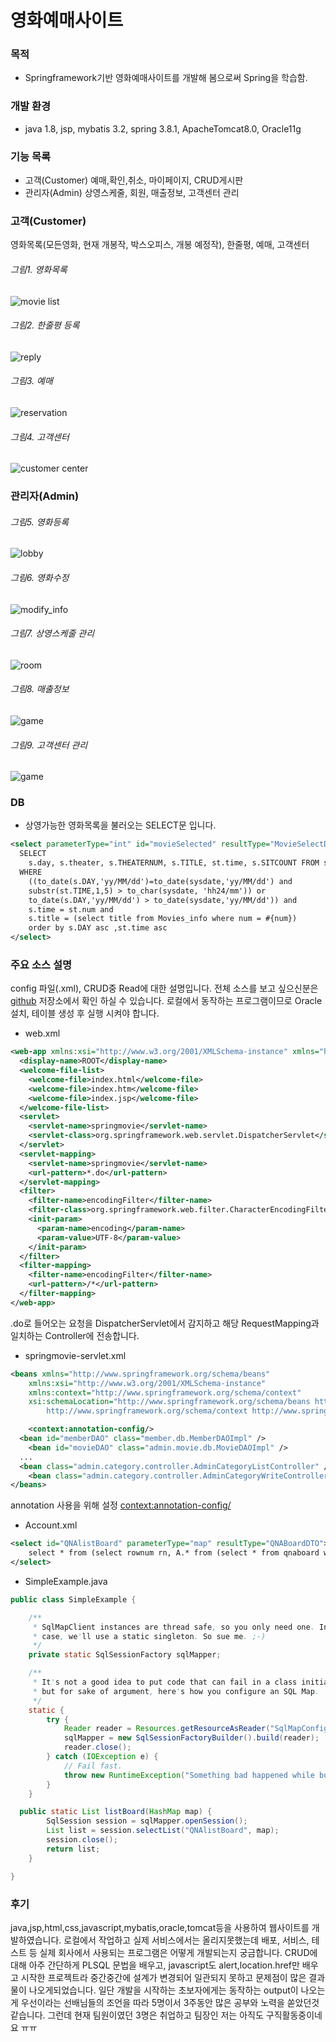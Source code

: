 영화예매사이트
============================

### 목적
* Springframework기반 영화예매사이트를 개발해 봄으로써 Spring을 학습함.

### 개발 환경
* java 1.8, jsp, mybatis 3.2, spring 3.8.1, ApacheTomcat8.0, Oracle11g

### 기능 목록
* 고객(Customer)
예매,확인,취소, 마이페이지, CRUD게시판
* 관리자(Admin)
상영스케줄, 회원, 매출정보, 고객센터 관리

### 고객(Customer)
영화목록(모든영화, 현재 개봉작, 박스오피스, 개봉 예정작), 한줄평, 예매, 고객센터

###### 그림1. 영화목록
![movie list](https://dl.dropbox.com/s/cuhb0ax6hcir7ry/movies_rank.png)

###### 그림2. 한줄평 등록
![reply](https://dl.dropbox.com/s/xm5mkffl2tcn5ow/movie_detail.png)

###### 그림3. 예매
![reservation](https://dl.dropbox.com/s/mrac540s9g6tffg/movie_seat.png)

###### 그림4. 고객센터
![customer center](https://dl.dropbox.com/s/mqk6hurt5r8tuj0/customer_center.png)

### 관리자(Admin)

###### 그림5. 영화등록
![lobby](https://dl.dropbox.com/s/8xhkgrf53chiyit/insert_movie.png)

###### 그림6. 영화수정
![modify_info](https://dl.dropbox.com/s/q2erjm7pc4hrouo/update_movie.png)

###### 그림7. 상영스케줄 관리
![room](https://dl.dropbox.com/s/sfp22jss5k1q7b4/schedule.png)

###### 그림8. 매출정보
![game](https://dl.dropbox.com/s/gdcyw7gn9ew23fp/sell_info.png)

###### 그림9. 고객센터 관리
![game](https://dl.dropbox.com/s/6fvzkxnosj2sc8y/customer_center_mng.png)

### DB
* 상영가능한 영화목록을 불러오는 SELECT문 입니다.
```xml
<select parameterType="int" id="movieSelected" resultType="MovieSelectDTO">
  SELECT
    s.day, s.theater, s.THEATERNUM, s.TITLE, st.time, s.SITCOUNT FROM schedule s, SCHEDULE_TIME st
  WHERE
    ((to_date(s.DAY,'yy/MM/dd')=to_date(sysdate,'yy/MM/dd') and
    substr(st.TIME,1,5) > to_char(sysdate, 'hh24/mm')) or
    to_date(s.DAY,'yy/MM/dd') > to_date(sysdate,'yy/MM/dd')) and
    s.time = st.num and
    s.title = (select title from Movies_info where num = #{num})
    order by s.DAY asc ,st.time asc
</select>
```

### 주요 소스 설명
config 파일(.xml), CRUD중 Read에 대한 설명입니다.
전체 소스를 보고 싶으신분은 [github](https://github.com/hhk2745/SpringProject_Movie-Ticketing-Site) 저장소에서 확인 하실 수 있습니다. 로컬에서 동작하는 프로그램이므로 Oracle 설치, 테이블 생성 후 실행 시켜야 합니다.

* web.xml
```xml
<web-app xmlns:xsi="http://www.w3.org/2001/XMLSchema-instance" xmlns="http://xmlns.jcp.org/xml/ns/javaee" xsi:schemaLocation="http://xmlns.jcp.org/xml/ns/javaee http://xmlns.jcp.org/xml/ns/javaee/web-app_3_1.xsd" id="WebApp_ID" version="3.1">
  <display-name>ROOT</display-name>
  <welcome-file-list>
    <welcome-file>index.html</welcome-file>
    <welcome-file>index.htm</welcome-file>
    <welcome-file>index.jsp</welcome-file>
  </welcome-file-list>
  <servlet>
    <servlet-name>springmovie</servlet-name>
    <servlet-class>org.springframework.web.servlet.DispatcherServlet</servlet-class>
  </servlet>
  <servlet-mapping>
    <servlet-name>springmovie</servlet-name>
    <url-pattern>*.do</url-pattern>
  </servlet-mapping>
  <filter>
    <filter-name>encodingFilter</filter-name>
    <filter-class>org.springframework.web.filter.CharacterEncodingFilter</filter-class>
    <init-param>
      <param-name>encoding</param-name>
      <param-value>UTF-8</param-value>
    </init-param>
  </filter>
  <filter-mapping>
    <filter-name>encodingFilter</filter-name>
    <url-pattern>/*</url-pattern>
  </filter-mapping>
</web-app>
```
.do로 들어오는 요청을 DispatcherServlet에서 감지하고 해당 RequestMapping과 일치하는 Controller에 전송합니다.

* springmovie-servlet.xml
```xml
<beans xmlns="http://www.springframework.org/schema/beans"
	xmlns:xsi="http://www.w3.org/2001/XMLSchema-instance"
	xmlns:context="http://www.springframework.org/schema/context"
	xsi:schemaLocation="http://www.springframework.org/schema/beans http://www.springframework.org/schema/beans/spring-beans.xsd
		http://www.springframework.org/schema/context http://www.springframework.org/schema/context/spring-context-3.1.xsd">

	<context:annotation-config/>
  <bean id="memberDAO" class="member.db.MemberDAOImpl" />
	<bean id="movieDAO" class="admin.movie.db.MovieDAOImpl" />
  ...
  <bean class="admin.category.controller.AdminCategoryListController" />
	<bean class="admin.category.controller.AdminCategoryWriteController" />
</beans>
```
annotation 사용을 위해 설정 <context:annotation-config/>


* Account.xml
```xml
<select id="QNAlistBoard" parameterType="map" resultType="QNABoardDTO">
	select * from (select rownum rn, A.* from (select * from qnaboard where id = #{id} or recipient = #{id} order by re_step asc)A) where rn between #{startRow} and #{endRow}
</select>
```

* SimpleExample.java
``` java
public class SimpleExample {

	/**
	 * SqlMapClient instances are thread safe, so you only need one. In this
	 * case, we'll use a static singleton. So sue me. ;-)
	 */
	private static SqlSessionFactory sqlMapper;

	/**
	 * It's not a good idea to put code that can fail in a class initializer,
	 * but for sake of argument, here's how you configure an SQL Map.
	 */
	static {
		try {
			Reader reader = Resources.getResourceAsReader("SqlMapConfig.xml");
			sqlMapper = new SqlSessionFactoryBuilder().build(reader);
			reader.close();
		} catch (IOException e) {
			// Fail fast.
			throw new RuntimeException("Something bad happened while building the SqlMapClient instance." + e, e);
		}
	}

  public static List listBoard(HashMap map) {
		SqlSession session = sqlMapper.openSession();
		List list = session.selectList("QNAlistBoard", map);
		session.close();
		return list;
	}

}
```
### 후기
java,jsp,html,css,javascript,mybatis,oracle,tomcat등을 사용하여 웹사이트를 개발하였습니다.
로컬에서 작업하고 실제 서비스에서는 올리지못했는데 배포, 서비스, 테스트 등 실제 회사에서 사용되는 프로그램은 어떻게 개발되는지 궁금합니다.
CRUD에 대해 아주 간단하게 PLSQL 문법을 배우고, javascript도 alert,location.href만 배우고 시작한 프로젝트라 중간중간에 설계가 변경되어
일관되지 못하고 문제점이 많은 결과물이 나오게되었습니다. 일단 개발을 시작하는 초보자에게는 동작하는 output이 나오는게 우선이라는 선배님들의 조언을 따라
5명이서 3주동안 많은 공부와 노력을 쏟았던것 같습니다. 그런데 현재 팀원이였던 3명은 취업하고 팀장인 저는 아직도 구직활동중이네요 ㅠㅠ
